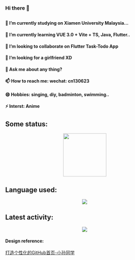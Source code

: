 ### Hi there 👋

##
#### 🔭 I’m currently studying on Xiamen University Malaysia...  
#### 🌱 I’m currently learning VUE 3.0 + Vite + TS, Java, Flutter..    
#### 👯 I’m looking to collaborate on Flutter Task-Todo App  
#### 🤔 I’m looking for a girlfriend XD  
#### 💬 Ask me about any thing?  
#### 📫 How to reach me: wechat: cn130623  
#### 😄 Hobbies: singing, diy, badminton, swimming..  
#### ⚡ Interst: Anime  

##

## Some status:
<div align="center"> <img height="137px" src="https://github-readme-stats.vercel.app/api?username=sun0225SUN&hide_title=true&hide_border=true&show_icons=trueline_height=21&text_color=000&icon_color=000&bg_color=0,ea6161,ffc64d,fffc4d,52fa5a&theme=graywhite" /> </div>


## Language used:
<div align="center"> <img src="https://github-readme-stats.vercel.app/api/top-langs/?username=sun0225SUN&hide_title=true&hide_border=true&layout=compact&langs_count=6&text_color=000&icon_color=fff&bg_color=0,52fa5a,4dfcff,c64dff&theme=graywhite" /> </div>

## Latest activity:
<div align="center"> <img src="https://activity-graph.herokuapp.com/graph?username=cn666278&theme=xcode" /> </div>


#### Design reference:
[打造个性化的GitHub首页-小孙同学](https://zhuanlan.zhihu.com/p/454597068)
